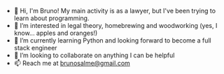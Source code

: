 - 👋 Hi, I'm Bruno! My main activity is as a lawyer, but I've been trying to learn about programming.
- 👀 I’m interested in legal theory, homebrewing and woodworking (yes, I know... apples and oranges!) 
- 🌱 I’m currently learning Python and looking forward to become a full stack engineer
- 💞️ I’m looking to collaborate on anything I can be helpful
- 📫 Reach me at brunosalme@gmail.com

<!---
brunosalme/brunosalme is a ✨ special ✨ repository because its `README.md` (this file) appears on your GitHub profile.
You can click the Preview link to take a look at your changes.
--->
